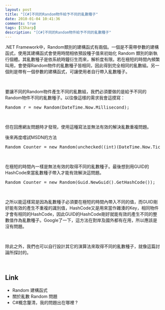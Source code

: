 ```yaml
---
layout: post
title: "[C#]不同的Random物件給予不同的亂數種子"
date: 2010-01-04 10:41:36
comments: true
tags: [CSharp]
description: "[C#]不同的Random物件給予不同的亂數種子"
---
```

<p>.NET Framework中，Random類別的建構函式有兩個。一個是不需帶參數的建構函式，使用其建構函式會使用時間相依預設種子值來初始化 Random 類別的新執行個體。其亂數種子是依系統時鐘衍生而來，解析度有限。若在極短的時間內頻繁叫用，會使得Random物件的亂數種子皆相同，因此得到完全相同的亂數組。另一個則是帶有一個參數的建構函式，可讓使用者自行帶入亂數種子。</p>  <p> </p>  <p>要讓不同的Random物件產生不同的亂數組，我們必須要做的是給予不同的Random物件不同的亂數種子。以往像這樣的需求我會這摸寫：    <br /></p>  <div style="padding-bottom: 0px; margin: 0px; padding-left: 0px; padding-right: 0px; display: inline; float: none; padding-top: 0px" id="scid:812469c5-0cb0-4c63-8c15-c81123a09de7:a20b1bed-d6f1-452d-bf83-8311305e71b7" class="wlWriterEditableSmartContent"><pre name="code" class="c#:nocontrols">Random r = new Random(DateTime.Now.Millisecond);</pre></div>

<p />

<p> </p>

<p>但在回應網友問題時才發現，使用這種寫法並無法有效的解決亂數重複問題。</p>

<p>後來再度嚐試MSDN的方法</p>

<p />

<div style="padding-bottom: 0px; margin: 0px; padding-left: 0px; padding-right: 0px; display: inline; float: none; padding-top: 0px" id="scid:812469c5-0cb0-4c63-8c15-c81123a09de7:06dacf4f-c7b2-4403-b96c-58f19915ae6d" class="wlWriterEditableSmartContent"><pre name="code" class="c#:nocontrols">Random Counter = new Random(unchecked((int)(DateTime.Now.Ticks &gt;&gt; ctr)));</pre></div>

<p />

<p />

<p> </p>

<p>在極短的時間內一樣是無法有效的取得不同的亂數種子。最後想到用GUID的HashCode來當亂數種子帶入才能有效解決這問題。</p>

<div style="padding-bottom: 0px; margin: 0px; padding-left: 0px; padding-right: 0px; display: inline; float: none; padding-top: 0px" id="scid:812469c5-0cb0-4c63-8c15-c81123a09de7:95f56efc-6e9b-4b86-a08a-0821b6908303" class="wlWriterEditableSmartContent"><pre name="code" class="c#:nocontrols">Random Counter = new Random(Guid.NewGuid().GetHashCode());</pre></div>

<p> </p>

<p>之所以能這樣寫是因為亂數種子必須要在極短的時間內帶入不同的值，而GUID剛好能有效的產生不重複的識別值，HashCode又是用來當作雜湊的Key，相同物件才會有相同的HashCode，因此GUID的HashCode剛好就能有效的產生不同的整數值作為亂數種子。Google了一下，這方法在對岸及國外都有在用，所以應該是沒有問題。</p>

<p> </p>

<p>除此之外，我們也可以自行設計其它的演算法來取得不同的亂數種子，就像這篇討論所探討的。</p>

<p> </p>

<h2>Link</h2>

<ul>
  <li>Random 建構函式 </li>

  <li>關於亂數 Random 問題 </li>

  <li>C#概念釐清，我的問題出在哪裡 ? </li>
</ul>